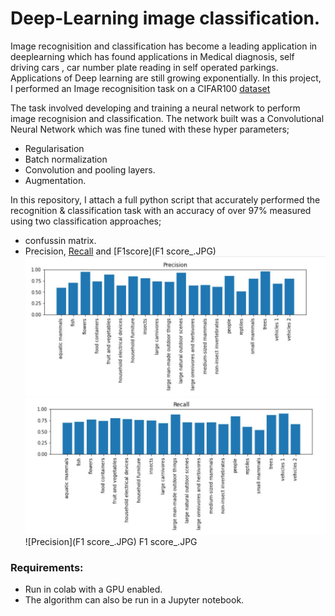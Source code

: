 # Deep-Learning image classification.

Image recognisition and classification has become a leading application in deeplearning which has found applications in Medical diagnosis, self driving cars , car number plate reading in self operated parkings. Applications of Deep learning are still growing exponentially. 
In this project, I performed an Image recognisition task on a CIFAR100 [dataset](https://www.cs.toronto.edu/~kriz/cifar.html) 

The task involved developing and training a neural network to perform image recognision and classification. The network built was a Convolutional Neural Network which was fine tuned with these hyper parameters;

* Regularisation
* Batch normalization
* Convolution and pooling layers.
* Augmentation.

In this repository, I attach a full python script that accurately performed the recognition & classification task with an accuracy of over 97% measured using two classification approaches;

* confussin matrix.
* Precision, [Recall](recall.JPG) and [F1score](F1 score_.JPG) 
![Precision](precision.JPG)<br>
![Precision](recall.JPG)
![Precision](F1 score_.JPG)
F1 score_.JPG

### Requirements:
* Run in colab with a GPU enabled.
* The algorithm can also be run in a Jupyter notebook.
